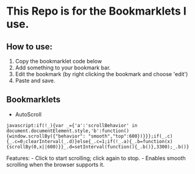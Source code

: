 # **This Repo is for the Bookmarklets I use.**

## How to use:

1. Copy the bookmarklet code below
2. Add something to your bookmark bar.
3. Edit the bookmark (by right clicking the bookmark and choose 'edit')
4. Paste and save.

## Bookmarklets

- AutoScroll

```
javascript:if(!_){var _={'a':'scrollBehavior' in document.documentElement.style,'b':function(){window.scrollBy({"behavior": "smooth","top":600})}}};if(_.c){_.c=0;clearInterval(_.d)}else{_.c=1;if(!_.a){_.b=function(x){scrollBy(0,x||600)}}_.d=setInterval(function(){_.b()},3300);_.b()}
```
Features:
    - Click to start scrolling; click again to stop.
    - Enables smooth scrolling when the browser supports it.
